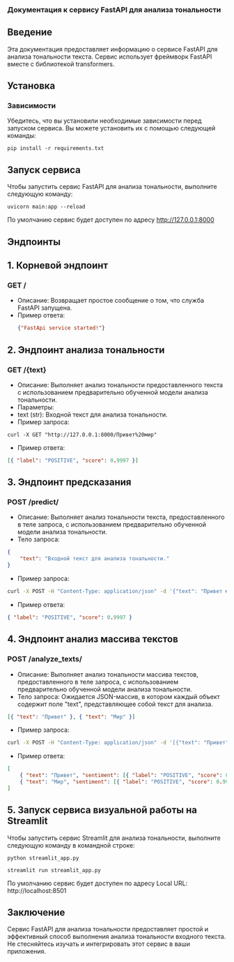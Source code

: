 ### Документация к сервису FastAPI для анализа тональности

## Введение

Эта документация предоставляет информацию о сервисе FastAPI для анализа тональности текста. Сервис использует фреймворк FastAPI вместе с библиотекой transformers.

## Установка

### Зависимости

Убедитесь, что вы установили необходимые зависимости перед запуском сервиса. Вы можете установить их с помощью следующей команды:

```
pip install -r requirements.txt
```

## Запуск сервиса

Чтобы запустить сервис FastAPI для анализа тональности, выполните следующую команду:

```
uvicorn main:app --reload
```

По умолчанию сервис будет доступен по адресу http://127.0.0.1:8000

## Эндпоинты

## 1. Корневой эндпоинт

### GET /

-   Описание: Возвращает простое сообщение о том, что служба FastAPI запущена.
-   Пример ответа:
    ```json
    {"FastApi service started!"}
    ```

## 2. Эндпоинт анализа тональности

### GET /{text}

-   Описание: Выполняет анализ тональности предоставленного текста с использованием предварительно обученной модели анализа тональности.
-   Параметры:
-   text (str): Входной текст для анализа тональности.
-   Пример запроса:

```
curl -X GET "http://127.0.0.1:8000/Привет%20мир"
```

-   Пример ответа:

```json
[{ "label": "POSITIVE", "score": 0.9997 }]
```

## 3. Эндпоинт предсказания

### POST /predict/

-   Описание: Выполняет анализ тональности текста, предоставленного в теле запроса, с использованием предварительно обученной модели анализа тональности.
-   Тело запроса:

```json
{
    "text": "Входной текст для анализа тональности."
}
```

-   Пример запроса:

```bash
curl -X POST -H "Content-Type: application/json" -d '{"text": "Привет мир"}' "http://127.0.0.1:8000/predict/"
```

-   Пример ответа:

```json
{ "label": "POSITIVE", "score": 0.9997 }
```

## 4. Эндпоинт анализ массива текстов

### POST /analyze_texts/

-   Описание: Выполняет анализ тональности массива текстов, предоставленного в теле запроса, с использованием предварительно обученной модели анализа тональности.
-   Тело запроса:
    Ожидается JSON-массив, в котором каждый объект содержит поле "text", представляющее собой текст для анализа.

```json
[{ "text": "Привет" }, { "text": "Мир" }]
```

-   Пример запроса:

```bash
curl -X POST -H "Content-Type: application/json" -d '[{"text": "Привет"}, {"text": "Мир"}]' "http://127.0.0.1:8000/analyze_texts/"
```

-   Пример ответа:

```json
[
    { "text": "Привет", "sentiment": [{ "label": "POSITIVE", "score": 0.9999 }] },
    { "text": "Мир", "sentiment": [{ "label": "POSITIVE", "score": 0.9998 }] }
]
```

## 5. Запуск сервиса визуальной работы на Streamlit

Чтобы запустить сервис Streamlit для анализа тональности, выполните следующую команду в командной строке:

```
python streamlit_app.py
```

```
streamlit run streamlit_app.py
```
По умолчанию сервис будет доступен по адресу Local URL: http://localhost:8501


## Заключение

Сервис FastAPI для анализа тональности предоставляет простой и эффективный способ выполнения анализа тональности входного текста. Не стесняйтесь изучать и интегрировать этот сервис в ваши приложения.
